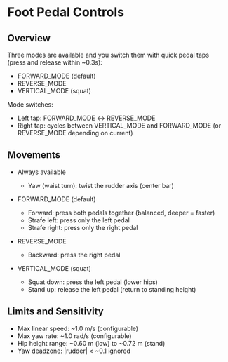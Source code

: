 # Foot Pedal Controls

## Overview

Three modes are available and you switch them with quick pedal taps (press and release within ~0.3s):

- FORWARD_MODE (default)
- REVERSE_MODE
- VERTICAL_MODE (squat)

Mode switches:
- Left tap: FORWARD_MODE ↔ REVERSE_MODE
- Right tap: cycles between VERTICAL_MODE and FORWARD_MODE (or REVERSE_MODE depending on current)

## Movements

- Always available
  - Yaw (waist turn): twist the rudder axis (center bar)

- FORWARD_MODE (default)
  - Forward: press both pedals together (balanced, deeper = faster)
  - Strafe left: press only the left pedal
  - Strafe right: press only the right pedal

- REVERSE_MODE
  - Backward: press the right pedal

- VERTICAL_MODE (squat)
  - Squat down: press the left pedal (lower hips)
  - Stand up: release the left pedal (return to standing height)

## Limits and Sensitivity

- Max linear speed: ~1.0 m/s (configurable)
- Max yaw rate: ~1.0 rad/s (configurable)
- Hip height range: ~0.60 m (low) to ~0.72 m (stand)
- Yaw deadzone: |rudder| < ~0.1 ignored
